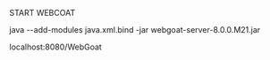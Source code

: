 START WEBCOAT

java --add-modules java.xml.bind -jar webgoat-server-8.0.0.M21.jar 

localhost:8080/WebGoat 